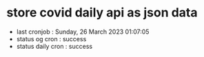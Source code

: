 # store covid daily api as json data

- last cronjob : Sunday, 26 March 2023 01:07:05
- status og cron : success
- status daily cron : success
      
      